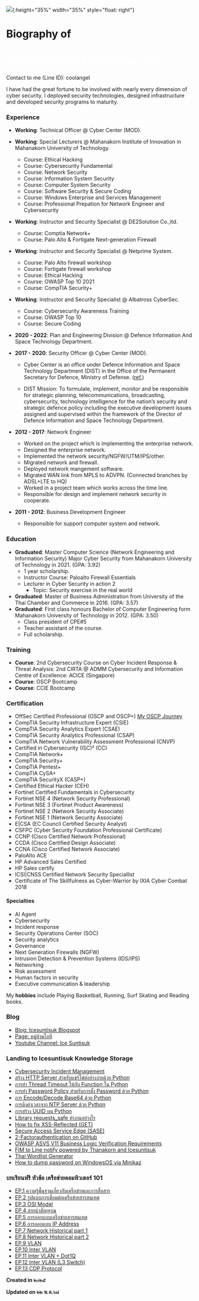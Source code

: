 ![](/img/ice2.png){:height="35%" width="35%" style="float: right"}

# Biography of 
# <font color="white"> Capt.Suntisuk Thepthong (Ice) </font>

Contact to me (Line ID): coolangel

I have had the great fortune to be involved with nearly every dimension of cyber security. I deployed security technologies, designed infrastructure and developed security programs to maturity. 

### **Experience**

* **Working**: Technical Officer @ Cyber Center (MOD).
* **Working**: Special Lecturers @ Mahanakorn Institute of Innovation in Mahanakorn University of Technology.
    * Course: Ethical Hacking
    * Course: Cybersecurity Fundamental
    * Course: Network Security
    * Course: Information System Security
    * Course: Computer System Security
    * Course: Software Security & Secure Coding
    * Course: Windows Enterprise and Services Management
    * Course: Professional Prepation for Network Engineer and Cybersecurity
* **Working**: Instructor and Security Specialist @ DE2Solution Co.,ltd. 
    * Course: Comptia Network+
    * Course: Palo Alto & Fortigate Next-generation Firewall
* **Working**: Instructor and Security Specialist @ Netprime System.
    * Course: Palo Alto firewall workshop
    * Course: Fortigate firewall workshop
    * Course: Ethical Hacking
    * Course: OWASP Top 10 2021
    * Course: CompTIA Security+
* **Working**: Instructor and Security Specialist @ Albatross CyberSec.
    * Course: Cybersecurity Awareness Training
    * Course: OWASP Top 10
    * Course: Secure Coding 
* **2020 - 2022**: Plan and Engineering Division @ Defence Information And Space Technology Department.

* **2017 - 2020**: Security Officer @ Cyber Center (MOD).
    * Cyber Center is an office under Defence Information and Space Technology Department (DIST) in the Office of the Permanent Secretary for Defence, Ministry of Defense. ([ref.](http://dist.mod.go.th/Recommend/Responsibility.aspx ))

    * DIST Mission: To formulate, implement, monitor and be responsible for strategic planning, telecommunications, broadcasting, cybersecurity, technology intelligence for the nation’s security and strategic defence policy including the executive development issues assigned and supervised within the framework of the Director of Defence Information and Space Technology Department.

* **2012 - 2017**: Network Engineer
    * Worked on the project which is implementing the enterprise network.
    * Designed the enterprise network.
    * Implemented the network security/NGFW/UTM/IPS/other.
    * Migrated network and firewall.
    * Deployed network mangement software.
    * Migrated WAN link from MPLS to ADVPN. (Connected branches by ADSL+LTE to HQ)
    * Worked in a project team which works across the time line.
    * Responsible for design and implement network security in cooperate.

* **2011 - 2012**: Business Development Engineer
    * Responsible for support computer system and network.


### **Education**

* **Graduated**: Master Computer Science (Network Engineering and Information Security) Major Cyber Security from Mahanakorn University of Technology in 2021. (GPA: 3.92)
    * 1 year scholarship.
    * Instructor Course:  Paloalto Firewall Essentials 
    * Lecturer in Cyber Security in action 2
        * Topic: Security exercise in the real world
* **Graduated**: Master of Business Administration from University of the Thai Chamber and Commerce in 2016. (GPA: 3.57)
* **Graduated**: First class honours Bachelor of Computer Engineering form Mahanakorn University of Technology in 2012. (GPA: 3.50)
    * Class president of CPE#5
    * Teacher assistant of the course.
    * Full scholarship.

### **Training**

* **Course**: 2nd Cybersecurity Course on Cyber Incident Response & Threat Analysis: 2nd CIRTA @ ADMM Cybersecurity and Information Centre of Excellence: ACICE (Singapore)
* **Course**: OSCP Bootcamp
* **Course**: CCIE Bootcamp 


### **Certification**

* OffSec Certified Professional (OSCP and OSCP+) [My OSCP Journey](./OSCP%20Journey/IceSuntisukJourney.html)
* CompTIA Security Infrastructure Expert (CSIE)
* CompTIA Security Analytics Expert (CSAE)
* CompTIA Security Analytics Professional (CSAP)
* CompTIA Network Vulnerability Assessment Professional (CNVP)
* Certified in Cybersecurity (ISC)² (CC)
* CompTIA Network+
* CompTIA Security+
* CompTIA Pentest+
* CompTIA CySA+
* CompTIA SecurityX (CASP+)
* Certified Ethical Hacker (CEH) 
* Fortinet Certified Fundamentals in Cybersecurity
* Fortinet NSE 4 (Network Security Professional)
* Fortinet NSE 3 (Fortinet Product Awareness)
* Fortinet NSE 2 (Network Security Associate)
* Fortinet NSE 1 (Network Security Associate) 
* E\|CSA (EC Council Certified Security Analyst)
* CSFPC (Cyber Security Foundation Professional Certificate)
* CCNP (Cisco Certified Network Professional)
* CCDA (Cisco Certified Design Associate)
* CCNA (Cisco Certified Network Associate)
* PaloAlto ACE
* HP Advanced Sales Certified 
* HP Sales certify
* ICSI\|CNSS Certified Network Security Speciallist
* Certificate of The Skillfulness as Cyber-Warrior by IXIA Cyber Combat 2018

#### **Specialties**

* AI Agent
* Cybersecurity
* Incident response
* Security Operations Center (SOC)
* Security analytics
* Governance
* Next Generation Firewalls (NGFW)
* Intrusion Detection & Prevention Systems (IDS/IPS)
* Networking
* Risk assessment 
* Human factors in security
* Executive communication & leadership


My **hobbies** include Playing Basketball, Running, Surf Skating and Reading books.

### **Blog**

* [Blog: Icesuntisuk Blogspot](https://icesuntisuk.blogspot.com)
* [Page: หมู่บ้านไอที](https://www.facebook.com/itvill)
* [Youtube Channel: Ice Suntisuk](https://www.youtube.com/channel/UCRqn_pcffcnnyG6boG6aZow)

### **Landing to Icesuntisuk Knowledge Storage**

* [Cybersecurity Incident Management](/IncidentResponse/CSIM.md)
* [สร้าง HTTP Server สำหรับแชร์ไฟล์อย่างง่ายด้วย Python](/KB/http_server.md)
* [การทำ Thread Timeout ให้กับ Function ใน Python ](/KB/ThreadTimeout_python)
* [การทำ Password Policy สำหรับการตั้ง Password ด้วย Python](/KB/passwordpolicy_python.md)
* [การ Encode/Decode Base64 ด้วย Python](/KB/base64_python.md)
* [การดึงค่าเวลาจาก NTP Server ด้วย Python](/KB/ntp_python.md)
* [การสร้าง UUID บน Python](/KB/uuid_gen_python.md)
* [Library requests_safe ทำงานอย่างไร](/KB/requests_safe_python.md)
* [How to fix XSS-Reflected (GET)](/KB/xss-reflected-get.md)
* [Secure Access Service Edge (SASE)](/KB/SASE.md)
* [2-Factorauthentication on GitHub](/KB/2factorauthGitHub.md)
* [OWASP ASVS V11 Business Logic Verification Requirements](https://gitlab.com/NEIS0736/2020/-/wikis/Requirement/V11-Business-Logic-Verification-Requirements)
* [FIM to Line notify powered by Thanakorn and Icesuntisuk](/File_Integrity_Monitor/README.md)
* [Thai Wordlist Generator](/KB/TH-WLGen/README.md)
* [How to dump password on WindowsOS via Minikaz](/KB/minikaz.md)


### **บทเรียนฟรี หัวข้อ เครือข่ายคอมพิวเตอร์ 101**
* [EP.1 ความรู้พื้นฐานเกี่ยวกับเครือข่ายและการสื่อสาร](https://youtu.be/U3iJ3d8Y-Sw)
* [EP.2 รูปแบบการเชื่อมต่อเครือข่ายสารสนเทศ](https://youtu.be/0As4MsB7SIQ)
* [EP.3 OSI Model](https://youtu.be/wdS62jXABwE)
* [EP.4 สายนำสัญญาณ](https://youtu.be/PH26CParOn8)
* [EP.5 การออกแบบเครือข่ายสารสนเทศ](https://youtu.be/FM6pG8839Bg)
* [EP.6 การออกแบบ IP Address](https://youtu.be/6FoqXt8bA1c)
* [EP.7 Network Historical part 1](https://youtu.be/7VWXuvOOljI)
* [EP.8 Network Historical part 2](https://youtu.be/G1Rdl-K9Vkg)
* [EP.9 VLAN](https://youtu.be/2mi76Vvn4Oc)
* [EP.10 Inter VLAN](https://youtu.be/BQ5-TbYECFE)
* [EP.11 Inter VLAN + Dot1Q](https://youtu.be/WvYUrsGpklk)
* [EP.12 Inter VLAN (L3 Switch)](https://youtu.be/dxEkfXSKt8o)
* [EP.13 CDP Protocol](https://youtu.be/qkgbYK6iKdQ)



**Created in ๒๐๒๕**

**Updated on ๒๒ พ.ค.๖๘**
